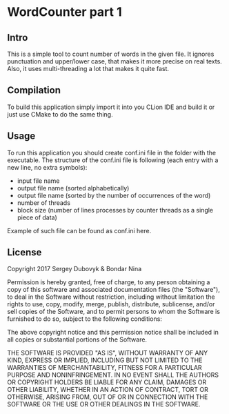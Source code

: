 # WordCounter part 1

## Intro

This is a simple tool to count number of words in the given file. It ignores punctuation and upper/lower case, that makes it more precise on real texts. Also, it uses multi-threading a lot that makes it quite fast.

## Compilation

To build this application simply import it into you CLion IDE and build it or just use CMake to do the same thing.

## Usage

To run this application you should create conf.ini file in the folder with the executable. The structure of the conf.ini file is following (each entry with a new line, no extra symbols):
- input file name
- output file name (sorted alphabetically)
- output file name (sorted by the number of occurrences of the word)
- number of threads
- block size (number of lines processes by counter threads as a single piece of data)

Example of such file can be found as conf.ini here.

## License

Copyright 2017 Sergey Dubovyk & Bondar Nina

Permission is hereby granted, free of charge, to any person obtaining a copy of this software and associated documentation files (the "Software"), to deal in the Software without restriction, including without limitation the rights to use, copy, modify, merge, publish, distribute, sublicense, and/or sell copies of the Software, and to permit persons to whom the Software is furnished to do so, subject to the following conditions:

The above copyright notice and this permission notice shall be included in all copies or substantial portions of the Software.

THE SOFTWARE IS PROVIDED "AS IS", WITHOUT WARRANTY OF ANY KIND, EXPRESS OR IMPLIED, INCLUDING BUT NOT LIMITED TO THE WARRANTIES OF MERCHANTABILITY, FITNESS FOR A PARTICULAR PURPOSE AND NONINFRINGEMENT. IN NO EVENT SHALL THE AUTHORS OR COPYRIGHT HOLDERS BE LIABLE FOR ANY CLAIM, DAMAGES OR OTHER LIABILITY, WHETHER IN AN ACTION OF CONTRACT, TORT OR OTHERWISE, ARISING FROM, OUT OF OR IN CONNECTION WITH THE SOFTWARE OR THE USE OR OTHER DEALINGS IN THE SOFTWARE.